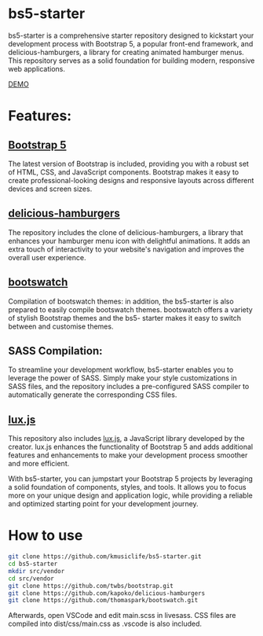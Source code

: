 # bs5-starter

bs5-starter is a comprehensive starter repository designed to kickstart your development process with Bootstrap 5, a popular front-end framework, and delicious-hamburgers, a library for creating animated hamburger menus. This repository serves as a solid foundation for building modern, responsive web applications.

[DEMO](https://yuta.kmusiclife.com/demos/bs5-starter/)

# Features:

## [Bootstrap 5](https://github.com/twbs/bootstrap.git)
The latest version of Bootstrap is included, providing you with a robust set of HTML, CSS, and JavaScript components. Bootstrap makes it easy to create professional-looking designs and responsive layouts across different devices and screen sizes.

## [delicious-hamburgers](https://github.com/kapoko/delicious-hamburgers)
The repository includes the clone of delicious-hamburgers, a library that enhances your hamburger menu icon with delightful animations. It adds an extra touch of interactivity to your website's navigation and improves the overall user experience.

## [bootswatch](https://github.com/thomaspark/bootswatch.git)
Compilation of bootswatch themes: in addition, the bs5-starter is also prepared to easily compile bootswatch themes. bootswatch offers a variety of stylish Bootstrap themes and the bs5- starter makes it easy to switch between and customise themes.

## SASS Compilation: 
To streamline your development workflow, bs5-starter enables you to leverage the power of SASS. Simply make your style customizations in SASS files, and the repository includes a pre-configured SASS compiler to automatically generate the corresponding CSS files.

## [lux.js](https://github.com/kmusiclife/lux.js)
This repository also includes [lux.js](https://github.com/kmusiclife/lux.js), a JavaScript library developed by the creator. lux.js enhances the functionality of Bootstrap 5 and adds additional features and enhancements to make your development process smoother and more efficient.

With bs5-starter, you can jumpstart your Bootstrap 5 projects by leveraging a solid foundation of components, styles, and tools. It allows you to focus more on your unique design and application logic, while providing a reliable and optimized starting point for your development journey.

# How to use
```bash
git clone https://github.com/kmusiclife/bs5-starter.git
cd bs5-starter
mkdir src/vendor
cd src/vendor
git clone https://github.com/twbs/bootstrap.git
git clone https://github.com/kapoko/delicious-hamburgers
git clone https://github.com/thomaspark/bootswatch.git
```

Afterwards, open VSCode and edit main.scss in livesass. CSS files are compiled into dist/css/main.css as .vscode is also included.

